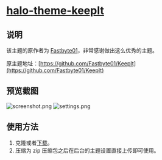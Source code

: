 <h1><a href="https://github.com/halo-dev/halo-theme-keepIt" target="_blank">halo-theme-keepIt</a></h1>

## 说明

该主题的原作者为 [Fastbyte01](https://fsb01.com)，非常感谢做出这么优秀的主题。

原主题地址：[https://github.com/Fastbyte01/KeepIt](https://github.com/Fastbyte01/KeepIt)

## 预览截图

![screenshot.png](https://i.loli.net/2019/09/19/ILcRlGC5oVsEkeO.png)
![settings.png](https://i.loli.net/2019/08/15/mkUzFK2oRAdxEy3.png)

## 使用方法

1. 克隆或者[下载](https://github.com/halo-dev/halo-theme-keepIt/releases)。
2. 压缩为 zip 压缩包之后在后台的主题设置直接上传即可使用。
